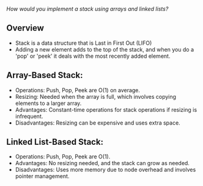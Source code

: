 _How would  you implement a stack using arrays and linked lists?_

## Overview
- Stack is a data structure that is Last in First Out (LIFO)
- Adding a new element adds to the top of the stack, and when you do a 'pop' or 'peek' it deals with the most recently added element.


## Array-Based Stack:

- Operations: Push, Pop, Peek are O(1) on average.
- Resizing: Needed when the array is full, which involves copying elements to a larger array.
- Advantages: Constant-time operations for stack operations if resizing is infrequent.
- Disadvantages: Resizing can be expensive and uses extra space.


## Linked List-Based Stack:

- Operations: Push, Pop, Peek are O(1).
- Advantages: No resizing needed, and the stack can grow as needed.
- Disadvantages: Uses more memory due to node overhead and involves pointer management.